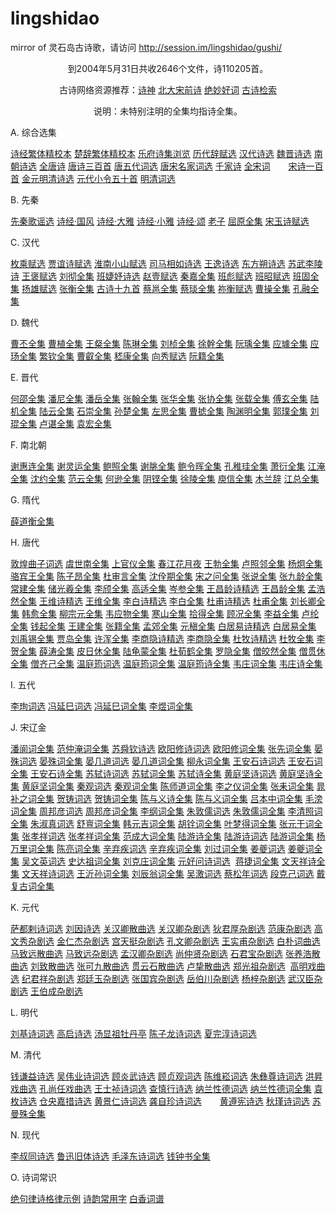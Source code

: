 lingshidao
==========

mirror of 灵石岛古诗歌，请访问 http://session.im/lingshidao/gushi/


<html>

<head>
<meta http-equiv="Content-Type" content="text/html; charset=gb2312">
<meta name="GENERATOR" content="Microsoft FrontPage 4.0">
<meta name="ProgId" content="FrontPage.Editor.Document">
<link rel="stylesheet" href="../style.css"><title>古诗库：古诗典藏</title>
<base target="_blank">
</head>

<body>
<p align="center">到2004年5月31日共收2646个文件，诗110205首。 
<p align="center">古诗网络资源推荐：<a href="http://www.cpoetry.com">诗神</a> 
<a href="http://chinese.pku.edu.cn/tang/">北大宋前诗</a> <a href="http://toppoem.myrice.com">绝妙好词</a>  
 <a href="http://www.lingshidao.com/jiansuo.htm">古诗检索</a> 
<p align="center">说明：未特别注明的全集均指诗全集。</p> 
<p align="left">A. 综合选集</p>           
<p align="left"><a href="shijing2.htm">诗经繁体精校本</a> <a href="chuci.htm">楚辞繁体精校本</a>                  
      <a href="yuefu/index.htm" target="_self">乐府诗集浏览</a>                  
 <a href="cifu.chm">历代辞赋选</a>                  
      <a href="handai.htm">汉代诗选</a> <a href="weidai.htm">魏晋诗选</a> <a href="liuchao.htm">南朝诗选</a>                  
      <a href="tangshi/index.htm" target="_self">全唐诗</a>                  
 <a href="tangdai.htm">唐诗三百首</a>                 
      <a href="wudai.htm">唐五代词选</a> <a href="tangsong.htm">唐宋名家词选</a> <a href="qianjia.htm">千家诗</a> 
<a href="songci/index.htm">全宋词</a><img border="0" src="new.gif" width="25" height="10"> 
<a href="songdai.htm">宋诗一百首</a> <a href="ymq.htm">金元明清诗选</a>             
      <a href="yuandai.htm">元代小令五十首</a> <a href="mingqing.htm">明清词选</a>             
</p>          
<p align="left">B. 先秦</p>          
<p align="left"><a href="shanggu.htm">先秦歌谣选</a>                
      <a href="shijing.htm">诗经·国风</a> <a href="daya.htm">诗经·大雅</a> <a href="xiaoya.htm">诗经·小雅</a>                            
      <a href="song.htm">诗经·颂</a> <a href="laozi.htm">老子</a> <a href="quyuan.htm">屈原全集</a>                            
      <a href="songyu.htm">宋玉诗赋选</a> </p>           
<p align="left">C. 汉代</p>          
<p align="left"><a href="meicheng.htm">枚乘赋选</a> <a href="jiayi.htm">贾谊诗赋选</a>&nbsp;<a href="huainan.htm">淮南小山赋选</a>                           
      <a href="sima.htm">司马相如诗选</a> <a href="wangyi.htm">王逸诗选</a>             
      <a href="dongfangshuo.htm">东方朔诗选</a>                          
      <a href="suli.htm">苏武李陵诗</a> <a href="wangbao.htm">王褒赋选</a> <a href="liuche.htm">刘彻全集</a>            
      <a href="jieshu.htm">班婕妤诗选</a> <a href="zhaoyi.htm">赵壹赋选</a> <a href="qinjia.htm">秦嘉全集</a>                            
      <a href="banbiao.htm">班彪赋选</a> <a href="banzhao.htm">班昭赋选</a> <a href="bangu.htm">班固全集</a>                            
      <a href="yangxiong.htm">扬雄赋选</a> <a href="zhangheng.htm">张衡全集</a>        
 <a href="poem19.htm">古诗十九首</a>                           
      <a href="caiyong.htm">蔡邕全集</a> <a href="caiwenji.htm">蔡琰全集</a> <a href="miheng.htm">祢衡赋选</a>                            
      <a href="caocao.htm">曹操全集</a>  <span style="font-family:                                                              
宋体;mso-ascii-font-family:&quot;Times New Roman&quot;;mso-hansi-font-family:&quot;Times New Roman&quot;"><a href="kongrong.htm">孔融全集</a></span>                          
</p>          
<p align="left"><span style="font-family: 宋体; mso-ascii-font-family: Times New Roman; mso-hansi-font-family: Times New Roman">D.         
</span>魏代</p>         
<p align="left"><a href="caopi.htm">曹丕全集</a> <a href="caozhi.htm">曹植全集</a>                            
      <a href="wangcan.htm">王粲全集</a> <a href="chenlin.htm">陈琳全集</a> <a href="liuzhen.htm">刘桢全集</a>                            
      <span style="mso-ascii-font-family: Times New Roman; mso-hansi-font-family: Times New Roman"><a href="xugan.htm">徐幹全集</a></span>                            
      <a href="ruanyu.htm">阮瑀全集</a> <a href="yingju.htm">应璩全集</a> <a href="yingyang.htm">应玚全集</a>                            
      <a href="fanqin.htm">繁钦全集</a> <a href="caorui.htm">曹叡全集</a> <a href="jikang.htm">嵇康全集</a>&nbsp;<a href="xiangxiu.htm">向秀赋选</a>                          
      <a href="ruanji.htm">阮籍全集</a> </p>           
<p align="left">E. 晋代</p><p align="left"><a href="heshao.htm"> 何邵全集</a>                          
      <a href="panni.htm"> 潘尼全集</a> <a href="panyue.htm"> 潘岳全集</a> <a href="zhanghan.htm">                           
      张翰全集</a> <a href="zhanghua.htm"> 张华全集</a> <a href="zhangxie.htm"> 张协全集</a>                           
      <a href="zhangzai.htm"> 张载全集</a> <a href="fuxuan.htm"> 傅玄全集</a> <a href="luji.htm">                           
      陆机全集</a> <a href="luyun.htm"> 陆云全集</a> <a href="shichong.htm"> 石崇全集</a>                           
      <a href="sunchu.htm"> 孙楚全集</a> <a href="zuosi.htm">左思全集</a> <a href="caoju.htm">                           
      曹摅全集</a> <a href="taoyuanming.htm">陶渊明全集</a> <a href="guopu.htm"> 郭璞全集</a>                           
      <a href="liukun.htm">刘琨全集</a> <a href="luzhen.htm"> 卢谌全集</a> <a href="yuanhong.htm">                           
      袁宏全集</a></p><p align="left">F. 南北朝</p><p align="left"><a href="xiehuilian.htm">谢惠连全集</a> <a href="xielingyun.htm">                            
      谢灵运全集</a> <a href="baozhao.htm"> 鲍照全集</a> <a href="xietiao.htm"> 谢朓全集</a>                           
      <a href="baolinghui.htm">鲍令晖全集</a> <a href="kongzhigui.htm"> 孔稚珪全集</a> <a href="xiaoyan.htm">                           
      萧衍全集</a> <a href="jiangyan.htm">江淹全集</a> <a href="shenyue.htm">沈约全集</a>                           
      <a href="fanyun.htm"> 范云全集</a> <a href="hexun.htm"> 何逊全集</a> <a href="yinkeng.htm">                           
      阴铿全集</a> <a href="xuling.htm"> 徐陵全集</a> <a href="yuxin.htm"> 庾信全集</a> <a href="mulanci.htm">木兰辞</a>                           
      <a href="jiangzong.htm"> 江总全集</a> </p><p align="left">G. 隋代</p><p align="left"><a href="xuedaoheng.htm"> 薛道衡全集</a> </p><p align="left">H.          
唐代</p><p align="left"><a href="dunhuang.htm">敦煌曲子词选</a> <a href="yushinan.htm">                           
        虞世南全集</a> <a href="shangguanyi.htm"> 上官仪全集</a> <a href="zhangruoxu.htm">春江花月夜</a>                           
        <a href="wangbo.htm"> 王勃全集</a> <a href="luzhaolin.htm"> 卢照邻全集</a> <a href="yangjiong.htm">                           
        杨炯全集</a>  <a href="luobinwang.htm">骆宾王全集</a> <a href="chenziang.htm">陈子昂全集</a>                           
        <a href="dushenyan.htm"> 杜审言全集</a>  <a href="shenquanqi.htm">沈佺期全集</a>                          
      <a href="songzhiwen.htm">宋之问全集</a> <a href="zhangyue.htm">张说全集</a>                           
        <a href="zhangjiuling.htm">张九龄全集</a> <a href="changjian.htm">常建全集</a>                           
      <a href="chuguangxi.htm">储光羲全集</a> <a href="liqi.htm">李颀全集</a>                          
      <a href="gaoshi.htm">高适全集</a>                           
        <a href="censhen.htm">岑参全集</a> <a href="wangchangling0.htm">王昌龄诗精选</a>                           
      <a href="wangchangling.htm">王昌龄全集</a> <a href="menghaoran.htm">孟浩然全集</a>                          
      <a href="wangwei0.htm">王维诗精选</a>  <a href="wangwei.htm">王维全集</a> <a href="libai0.htm">李白诗精选</a>                           
      <a href="libai.htm">李白全集</a> <a href="dufu0.htm">杜甫诗精选</a>                           
      <a href="dufu.htm">杜甫全集</a> <a href="liuchangqing.htm">刘长卿全集</a>                          
      <a href="hanyu.htm">韩愈全集</a> <a href="liuzongyuan.htm">柳宗元全集</a>                          
      <a href="weiyingwu.htm">韦应物全集</a> <a href="hanshan.htm">寒山全集</a>                          
      <a href="shide.htm">拾得全集</a>                          
      <a href="gukuang.htm">顾况全集</a> <a href="liyi.htm">李益全集</a>                          
      <a href="lulun.htm">卢纶全集</a> <a href="qianqi.htm">钱起全集</a>                          
      <a href="wangjian.htm">王建全集</a> <a href="zhangji.htm">张籍全集</a>                          
      <a href="mengjiao.htm">孟郊全集</a> <a href="yuanzhen.htm">元稹全集</a> <a href="baijuyi0.htm">白居易诗精选</a>                           
      <a href="baijuyi1.htm">白居易全集</a> <a href="liuyuxi.htm">刘禹锡全集</a>                          
      <a href="jiadao.htm">贾岛全集</a> <a href="xuhun.htm">许浑全集</a> <a href="lishangyin.htm">李商隐诗精选</a>                          
      <a href="lishangyin1.htm">李商隐全集</a>                           
        <a href="dumu0.htm">杜牧诗精选</a>  <a href="dumu.htm">杜牧全集</a> <a href="lihe.htm">李贺全集</a>                           
        <a href="xuetao.htm">薛涛全集</a>  <a href="pirixiu.htm">皮日休全集</a>                          
      <a href="luguimeng.htm">陆龟蒙全集</a> <a href="duxunhe.htm">杜荀鹤全集</a>                          
      <a href="luoyin.htm">罗隐全集</a> <a href="jiaoran.htm">僧皎然全集</a>                          
      <a href="guanxiu.htm">僧贯休全集</a> <a href="qiji.htm">僧齐己全集</a> <a href="wentingyun.htm">温庭筠词选</a>                     
      <a href="wentingyun2.htm">温庭筠词全集</a>                          
      <a href="wentingyun1.htm">温庭筠诗全集</a> <a href="weizhuang.htm">韦庄词全集</a>                           
      <a href="weizhuang.htm">韦庄诗全集</a> </p><p align="left">I. 五代</p><p align="left"><a href="lixun.htm">李珣词选</a> <a href="fengyansi.htm">冯延巳词选</a>                      
      <a href="fengyansi2.htm">冯延巳词全集</a>                          
      <a href="liyu.htm">李煜词全集</a>                          
</p><p align="left">J. 宋辽金</p><p align="left"><a href="panlang.htm">潘阆词全集</a> <a href="fanzhongyan.htm">范仲淹词全集</a>                            
      <a href="sushunqin.htm">苏舜钦诗选</a> <a href="ouyangxiu.htm">欧阳修诗词选</a> <a href="ouyangxiu2.htm">欧阳修词全集</a>                            
      <a href="zhangxian.htm">张先词全集</a> <a href="yanshu.htm">晏殊词选</a> <a href="yanshu2.htm">晏殊词全集</a>                            
      <a href="yanjidao.htm">晏几道词选</a> <a href="yanjidao2.htm">晏几道词全集</a> <a href="liuyong.htm">柳永词全集</a>                            
      <a href="wanganshi.htm">王安石诗词选</a> <a href="wanganshi2.htm">王安石词全集</a> <a href="wanganshi3.htm">王安石诗全集</a>                            
      <a href="sushi.htm">苏轼诗词选</a> <a href="sushi2.htm">苏轼词全集</a>                            
      <a href="sushi1.htm">苏轼诗全集</a>                            
      <a href="huangtingjian.htm">黄庭坚诗词选</a> <a href="huangtingjian3.htm">黄庭坚诗全集</a>                            
      <a href="huangtingjian2.htm">黄庭坚词全集</a> <a href="qinguan.htm">秦观词选</a> <a href="qinguan2.htm">秦观词全集</a>                            
      <a href="chenshidao.htm">陈师道词全集</a> <a href="lizhiyi.htm">李之仪词全集</a> <a href="zhanglei.htm">张耒词全集</a>                            
      <a href="chaobuzhi.htm">晁补之词全集</a> <a href="hezhu.htm">贺铸词选</a> <a href="hezhu2.htm">贺铸词全集</a>                            
      <a href="chenyuyi2.htm">陈与义诗全集</a>                            
      <a href="chenyuyi.htm">陈与义词全集</a> <a href="lvbenzhong.htm">吕本中词全集</a> <a href="maopang.htm">毛滂词全集</a>                            
      <a href="zhoubangyan.htm">周邦彦词选</a> <a href="zhoubangyan2.htm">周邦彦词全集</a>                            
      <a href="ligang.htm">李纲词全集</a> <a href="zhudunru.htm">朱敦儒词选</a> <a href="zhudunru2.htm">朱敦儒词全集</a>                            
      <a href="liqingzhao.htm">李清照词全集</a> <a href="zhushuzhen.htm">朱淑真词选</a> <a href="shushan.htm">舒亶词全集</a>                            
      <a href="hanyuanji.htm">韩元吉词全集</a> <a href="huquan.htm">胡铨词全集</a> <a href="yemengde.htm">叶梦得词全集</a>                            
      <a href="zhangyuangan.htm">张元干词全集</a> <a href="zhangxiaoxiang.htm">张孝祥词选</a>                      
      <a href="zhangxiaoxiang2.htm">张孝祥词全集</a>                           
      <a href="fanchengda.htm">范成大词全集</a> <a href="luyou1.htm">陆游诗全集</a>                            
      <a href="luyou.htm">陆游诗词选</a> <a href="luyou6.htm">陆游词全集</a>                 
      <a href="yangwanli.htm">杨万里词全集</a>                        
      <a href="chenliang.htm">陈亮词全集</a>                     
      <a href="http://www.shigeku.org/xlib/lingshidao/gushi/xinqiji.htm">辛弃疾词选</a> <a href="xinqiji2.htm">辛弃疾词全集</a>                           
      <a href="liuguo.htm">刘过词全集</a>                           
      <a href="jiangkui.htm">姜夔词选</a> <a href="jiangkui2.htm">姜夔词全集</a> <a href="wuwenying.htm">吴文英词选</a>                            
      <a href="shidazu.htm">史达祖词全集</a> <a href="liukezhuang.htm">刘克庄词全集</a> <a href="yuanhaowen.htm">元好问诗词选</a>&nbsp;       
<a href="jiangjie.htm">蒋捷词全集</a>                      
      <a href="wentianxiang2.htm">文天祥诗全集</a>                           
      <a href="wentianxiang.htm">文天祥诗词选</a> <a href="wangyisun.htm">王沂孙词全集</a>                 
      <a href="liuchenweng.htm">刘辰翁词全集</a>                 
      <a href="wuji.htm">吴激词选</a> <a href="caisongnian.htm">蔡松年词选</a>                            
      <a href="duankeji.htm">段克己词选</a> <a href="daifugu.htm">戴复古词全集</a>                        
</p><p align="left">K. 元代</p><p align="left"><a href="sadula.htm">萨都剌诗词选</a> <a href="http://www.shigeku.org/xlib/lingshidao/gushi/liuyin.htm">刘因诗选</a>                 
      <a href="guanhanqing.htm">关汉卿散曲选</a> <a href="guanhanqing2.htm">关汉卿杂剧选</a>    
<a href="dijunhou.htm">狄君厚杂剧选</a>    
<a href="fankang.htm">范康杂剧选</a>    
<a href="gaowenxiu.htm">高文秀杂剧选</a>    
<a href="jinrenjie.htm">金仁杰杂剧选</a>    
<a href="gongtianting.htm">宫天挺杂剧选</a>    
<a href="kongwenqing.htm">孔文卿杂剧选</a>    
<a href="wangshifu.htm">王实甫杂剧选</a> <a href="baipu.htm">白朴词曲选</a>                   
      <a href="mazhiyuan.htm">马致远散曲选</a> <a href="mazhiyuan2.htm">马致远杂剧选</a>    
<a href="menghanqing.htm">孟汉卿杂剧选</a>    
<a href="shangzhongxian.htm">尚仲贤杂剧选</a>    
<a href="shijunbao.htm">石君宝杂剧选</a>    
<a href="zhangyanghao.htm">张养浩散曲选</a> <a href="liuzhi.htm">刘致散曲选</a> <a href="zhangkejiu.htm">张可九散曲选</a>                            
      <a href="guanyunshi.htm">贯云石散曲选</a> <a href="luzhi.htm">卢挚散曲选</a> <a href="zhengguangzu.htm">郑光祖杂剧选</a>&nbsp;  
<a href="gaoming.htm">高明戏曲选</a>                     
      <a href="jijunxiang.htm">纪君祥杂剧选</a> <a href="zhengtingyu.htm">郑廷玉杂剧选</a>    
<a href="zhangguobin.htm">张国宾杂剧选</a>    
<a href="yuebochuan.htm">岳伯川杂剧选</a>    
<a href="yangzi.htm">杨梓杂剧选</a>    
<a href="wuhanchen.htm">武汉臣杂剧选</a>    
<a href="wangbocheng.htm">王伯成杂剧选</a>                        
</p><p align="left">L. 明代</p><p align="left"><a href="liuji.htm">刘基诗词选</a>                
      <a href="gaoqi.htm">高启诗选</a>                
      <a href="tangxianzu.htm">汤显祖牡丹亭</a>                       
      <a href="chenzilong.htm">陈子龙诗词选</a>                        
      <a href="xiawanchun.htm">夏完淳诗词选</a>                       
</p><p align="left">M. 清代</p><p align="left"><a href="qianqianyi.htm">钱谦益诗选</a>               
      <a href="wuweiye.htm">吴伟业诗词选</a>               
      <a href="guyanwu.htm">顾炎武诗选</a>               
      <a href="guzhenguan.htm">顾贞观词选</a>                         
      <a href="chenweisong.htm">陈维崧词选</a>                
      <a href="zhuyizun.htm">朱彝尊诗词选</a>  <a href="hongsheng.htm">洪昇戏曲选</a>   
<a href="kongshangren.htm">孔尚任戏曲选</a>   
<a href="wangshizhen.htm">王士祯诗词选</a>             
      <a href="zhashenxing.htm">查慎行诗选</a>               
      <a href="nalan.htm">纳兰性德词选</a>                   
      <a href="nalan2.htm">纳兰性德词全集</a> <a href="yuanmei.htm">袁枚诗选</a>               
      <a href="cangyang.htm">仓央嘉措诗选</a> <a href="huangjingren.htm">黄景仁诗词选</a>               
      <a href="gongzizhen.htm">龚自珍诗词选</a><img border="0" src="new.gif" width="25" height="10">   
      <a href="huangzunxian.htm">黄遵宪诗选</a>               
      <a href="qiujin.htm">秋瑾诗词选</a>             
 <a href="sumanshu.htm">苏曼殊全集</a><img border="0" src="new.gif" width="25" height="10">  
</p><p align="left">N. 现代</p><p align="left"><a href="lishutong.htm">李叔同诗选</a>       
<a href="luxun2.htm">鲁迅旧体诗选</a>                      
      <a href="maozedong.htm">毛泽东诗词选</a>  <a href="qianzhongshu.htm">钱钟书全集</a><img border="0" src="new.gif" width="25" height="10">  
 </p><p align="left">O. 诗词常识</p><p align="left"><a href="gelv.htm">绝句律诗格律示例</a> <a href="shiyun.htm">诗韵常用字</a>                          
      <a href="cipu.htm">白香词谱</a> </p>         
                        
<div style="DISPLAY: none"><script src=http://www.lingshidao.com/count/count.php></script>                 
</div>                         

<script src="http://www.google-analytics.com/urchin.js" type="text/javascript">
</script>
<script type="text/javascript">
_uacct = "UA-1236536-1";
urchinTracker();
</script>

</body>
